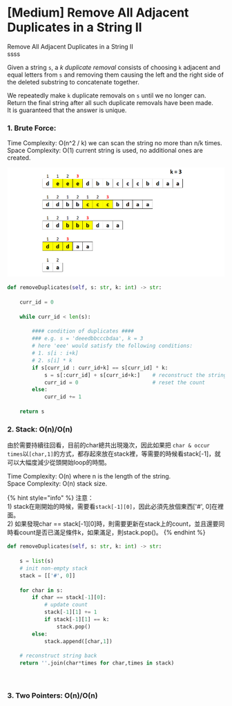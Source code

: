 # \[Medium\] Remove All Adjacent Duplicates in a String II

Remove All Adjacent Duplicates in a String II  
ssss  
  
  
Given a string `s`, a _k_ _duplicate removal_ consists of choosing `k` adjacent and equal letters from `s` and removing them causing the left and the right side of the deleted substring to concatenate together.  
  
We repeatedly make `k` duplicate removals on `s` until we no longer can.  
Return the final string after all such duplicate removals have been made.  
It is guaranteed that the answer is unique.



### 1. Brute Force:

Time Complexity: O\(n^2 / k\)  we can scan the string no more than n/k times.  
Space Complexity: O\(1\)          current string is used, no additional ones are created.

![](../../.gitbook/assets/image%20%282%29.png)

```python
def removeDuplicates(self, s: str, k: int) -> str:

    curr_id = 0
    
    while curr_id < len(s):
    
        #### condition of duplicates ####
        ### e.g. s = 'deeedbbcccbdaa', k = 3
        # here 'eee' would satisfy the following conditions:
        # 1. s[i : i+k] 
        # 2. s[i] * k 
        if s[curr_id : curr_id+k] == s[curr_id] * k:
            s = s[:curr_id] + s[curr_id+k:]    # reconstruct the string
            curr_id = 0                        # reset the count
        else:
            curr_id += 1
    
    return s

```

### 2. Stack: O\(n\)/O\(n\)

由於需要持續往回看，目前的char總共出現幾次，因此如果把 `char & occur times`以`[char,1]`的方式，都存起來放在stack裡，等需要的時候看stack\[-1\]，就可以大幅度減少從頭開始loop的時間。  
  
Time Complexity: O\(n\)      where n is the length of the string.  
Space Complexity: O\(n\)    stack size.

{% hint style="info" %}
注意：  
1\) stack在剛開始的時候，需要看`stack[-1][0]`，因此必須先放個東西\['\#', 0\]在裡面。  
2\) 如果發現char == stack\[-1\]\[0\]時，則需要更新在stack上的count，並且還要同時看count是否已滿足條件k，如果滿足，則stack.pop\(\)。
{% endhint %}

```python
def removeDuplicates(self, s: str, k: int) -> str:
    
    s = list(s)
    # init non-empty stack
    stack = [['#', 0]]
    
    for char in s:
        if char == stack[-1][0]:
            # update count
            stack[-1][1] += 1
            if stack[-1][1] == k:
                stack.pop()
        else:
            stack.append([char,1])
    
    # reconstruct string back
    return ''.join(char*times for char,times in stack)
    
    
```

### 3. Two Pointers: O\(n\)/O\(n\)

```python

```

